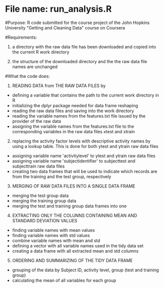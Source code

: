 # File name:  run_analysis.R

#Purpose:
R code submitted for the course project of the John Hopkins University "Getting and Cleaning Data" course on Coursera




#Requirements:

 1) a directory with the raw data file has been downloaded and copied into the current R work directory

2) the structure of the downloaded directory and the the raw data file names are unchanged

#What the code does:

1) READING DATA from THE RAW DATA FILES by
- defining a variable that contains the path to the current work directory in R
- initializing the dplyr package needed for data frame reshaping
- reading the raw data files and saving into the work directory
- reading the variable names from the features.txt file issued by the provider of the raw data
- assigning the variable names from the features.txt file to the corresponding variables in the raw data files xtest and xtrain

2) replacing the activity factor levels with descriptive activity names by using a lookup table. This is done for both ytest and ytrain raw data files

- assigning variable name 'activitylevel' to ytest and ytrain raw data files
- assigning variable name 'subjectidentifier' to subjecttest and subjecttrain raw data files
- creating two data frames that will be used to indicate which records are from the training and the test group, respectively

3) MERGING OF RAW DATA FILES INTO A SINGLE DATA FRAME
- merging the test group data
- merging the training group data
- merging the test and training group data frames into one

4) EXTRACTING ONLY THE COLUNNS CONTAINING MEAN AND STANDARD DEVIATION VALUES
- finding variable names with mean values
- finding variable names with std values
- combine variable names with mean and std
- defining a vector with all variable names used in the tidy data set
- creating a data frame with all extracted mean and std columns

5) ORDERING AND SUMMARIZING OF THE TIDY DATA FRAME
- grouping of the data by Subject ID, activity level, group (test and training group)
- calculating the mean of all variables for each group
